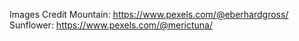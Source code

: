 Images Credit
Mountain: https://www.pexels.com/@eberhardgross/
Sunflower: https://www.pexels.com/@merictuna/
